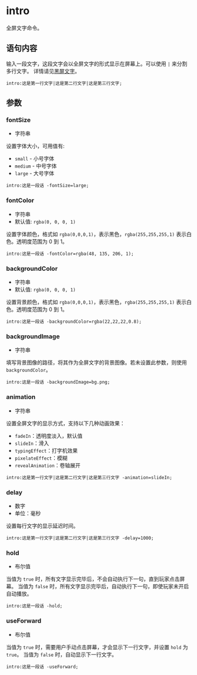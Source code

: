 # intro

全屏文字命令。

## 语句内容

输入一段文字，这段文字会以全屏文字的形式显示在屏幕上。可以使用 `|` 来分割多行文字。
详情请见[黑屏文字](../../webgal-script/dialogue.md#黑屏文字)。

```webgal
intro:这是第一行文字|这是第二行文字|这是第三行文字;
```

## 参数

### fontSize
- 字符串

设置字体大小，可用值有:
- `small` - 小号字体
- `medium` - 中号字体
- `large` - 大号字体

```webgal
intro:这是一段话 -fontSize=large;
```

### fontColor
- 字符串
- 默认值: `rgba(0, 0, 0, 1)`

设置字体颜色，格式如 `rgba(0,0,0,1)`，表示黑色，`rgba(255,255,255,1)` 表示白色。透明度范围为 0 到 1。

```webgal
intro:这是一段话 -fontColor=rgba(48, 135, 206, 1);
```

### backgroundColor
- 字符串
- 默认值: `rgba(0, 0, 0, 1)`

设置背景颜色，格式如 `rgba(0,0,0,1)`，表示黑色，`rgba(255,255,255,1)` 表示白色。透明度范围为 0 到 1。

```webgal
intro:这是一段话 -backgroundColor=rgba(22,22,22,0.8);
```

### backgroundImage
- 字符串

填写背景图像的路径，将其作为全屏文字的背景图像。若未设置此参数，则使用 `backgroundColor`。

```webgal
intro:这是一段话 -backgroundImage=bg.png;
```

### animation
- 字符串

设置全屏文字的显示方式，支持以下几种动画效果：
- `fadeIn`：透明度淡入，默认值
- `slideIn`：滑入
- `typingEffect`：打字机效果
- `pixelateEffect`：模糊
- `revealAnimation`：卷轴展开

```webgal
intro:这是第一行文字|这是第二行文字|这是第三行文字 -animation=slideIn;
```

### delay
- 数字
- 单位：毫秒

设置每行文字的显示延迟时间。

```webgal
intro:这是第一行文字|这是第二行文字|这是第三行文字 -delay=1000;
```

### hold
- 布尔值

当值为 `true` 时，所有文字显示完毕后，不会自动执行下一句，直到玩家点击屏幕。
当值为 `false` 时，所有文字显示完毕后，自动执行下一句，即使玩家未开启自动播放。

```webgal
intro:这是一段话 -hold;
```

### useForward
- 布尔值

当值为 `true` 时，需要用户手动点击屏幕，才会显示下一行文字，并设置 `hold` 为 `true`。
当值为 `false` 时，自动显示下一行文字。

```webgal
intro:这是一段话 -useForward;
```
